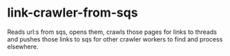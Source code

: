 # link-crawler-from-sqs
Reads url:s from sqs, opens them, crawls those pages for links to threads and pushes those links to sqs for other crawler workers to find and process elsewhere.
